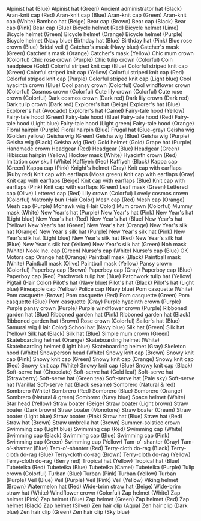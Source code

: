 Alpinist hat (Blue)
Alpinist hat (Green)
Ancient administrator hat (Black)
Aran-knit cap (Red)
Aran-knit cap (Blue)
Aran-knit cap (Green)
Aran-knit cap (White)
Bamboo hat (Beige)
Bear cap (Brown)
Bear cap (Black)
Bear cap (Pink)
Bear cap (Blue)
Bicycle helmet (Red)
Bicycle helmet (Lime)
Bicycle helmet (Green)
Bicycle helmet (Orange)
Bicycle helmet (Purple)
Bicycle helmet (Navy blue)
Birthday hat (Blue)
Birthday hat (Pink)
Blue rose crown (Blue)
Bridal veil ()
Catcher's mask (Navy blue)
Catcher's mask (Green)
Catcher's mask (Orange)
Catcher's mask (Yellow)
Chic mum crown (Colorful)
Chic rose crown (Purple)
Chic tulip crown (Colorful)
Coin headpiece (Gold)
Colorful striped knit cap (Blue)
Colorful striped knit cap (Green)
Colorful striped knit cap (Yellow)
Colorful striped knit cap (Red)
Colorful striped knit cap (Purple)
Colorful striped knit cap (Light blue)
Cool hyacinth crown (Blue)
Cool pansy crown (Colorful)
Cool windflower crown (Colorful)
Cosmos crown (Colorful)
Cute lily crown (Colorful)
Cute rose crown (Colorful)
Dark cosmos crown (Dark red)
Dark lily crown (Dark red)
Dark tulip crown (Dark red)
Explorer's hat (Beige)
Explorer's hat (Blue)
Explorer's hat (Avocado)
Explorer's hat (Camel)
Fairy-tale hood (Yellow)
Fairy-tale hood (Green)
Fairy-tale hood (Blue)
Fairy-tale hood (Red)
Fairy-tale hood (Light blue)
Fairy-tale hood (Light green)
Fairy-tale hood (Orange)
Floral hairpin (Purple)
Floral hairpin (Blue)
Frugal hat (Blue-gray)
Geisha wig (Golden yellow)
Geisha wig (Green)
Geisha wig (Blue)
Geisha wig (Purple)
Geisha wig (Black)
Geisha wig (Red)
Gold helmet (Gold)
Grape hat (Purple)
Handmade crown
Headgear (Red)
Headgear (Blue)
Headgear (Green)
Hibiscus hairpin (Yellow)
Hockey mask (White)
Hyacinth crown (Red)
Imitation cow skull (White)
Kaffiyeh (Red)
Kaffiyeh (Black)
Kappa cap (Green)
Kappa cap (Pink)
Knight's helmet (Gray)
Knit cap with earflaps (Ruby red)
Knit cap with earflaps (Moss green)
Knit cap with earflaps (Gray)
Knit cap with earflaps (Beige)
Knit cap with earflaps (Blue)
Knit cap with earflaps (Pink)
Knit cap with earflaps (Green)
Leaf mask (Green)
Lettered cap (Olive)
Lettered cap (Red)
Lily crown (Colorful)
Lovely cosmos crown (Colorful)
Matronly bun (Hair Color)
Mesh cap (Red)
Mesh cap (Orange)
Mesh cap (Purple)
Mohawk wig (Hair Color)
Mum crown (Colorful)
Mummy mask (White)
New Year's hat (Purple)
New Year's hat (Pink)
New Year's hat (Light blue)
New Year's hat (Red)
New Year's hat (Blue)
New Year's hat (Yellow)
New Year's hat (Green)
New Year's hat (Orange)
New Year's silk hat (Orange)
New Year's silk hat (Purple)
New Year's silk hat (Pink)
New Year's silk hat (Light blue)
New Year's silk hat (Red)
New Year's silk hat (Blue)
New Year's silk hat (Yellow)
New Year's silk hat (Green)
Noh mask (White)
Nook Inc. cap (Green)
Nurse's cap (White)
Nurse's cap (Blue)
OK Motors cap
Orange hat (Orange)
Paintball mask (Black)
Paintball mask (White)
Paintball mask (Olive)
Paintball mask (Yellow)
Pansy crown (Colorful)
Paperboy cap (Brown)
Paperboy cap (Gray)
Paperboy cap (Blue)
Paperboy cap (Red)
Patchwork tulip hat (Blue)
Patchwork tulip hat (Yellow)
Pigtail (Hair Color)
Pilot's hat (Navy blue)
Pilot's hat (Black)
Pilot's hat (Light blue)
Pineapple cap (Yellow)
Police cap (Navy blue)
Pom casquette (White)
Pom casquette (Brown)
Pom casquette (Red)
Pom casquette (Green)
Pom casquette (Blue)
Pom casquette (Gray)
Purple hyacinth crown (Purple)
Purple pansy crown (Purple)
Purple windflower crown (Purple)
Ribboned garden hat (Blue)
Ribboned garden hat (Pink)
Ribboned garden hat (Black)
Ribboned garden hat (Brown)
Rose crown (Colorful)
Sailor's hat (Blue)
Samurai wig (Hair Color)
School hat (Navy blue)
Silk hat (Green)
Silk hat (Yellow)
Silk hat (Black)
Silk hat (Blue)
Simple mum crown (Green)
Skateboarding helmet (Orange)
Skateboarding helmet (White)
Skateboarding helmet (Light blue)
Skateboarding helmet (Gray)
Skeleton hood (White)
Snowperson head (White)
Snowy knit cap (Brown)
Snowy knit cap (Pink)
Snowy knit cap (Green)
Snowy knit cap (Orange)
Snowy knit cap (Red)
Snowy knit cap (White)
Snowy knit cap (Blue)
Snowy knit cap (Black)
Soft-serve hat (Chocolate)
Soft-serve hat (Gold leaf)
Soft-serve hat (Strawberry)
Soft-serve hat (Green tea)
Soft-serve hat (Pale sky)
Soft-serve hat (Vanilla)
Soft-serve hat (Black sesame)
Sombrero (Natural & red)
Sombrero (White)
Sombrero (Red)
Sombrero (Blue)
Sombrero (Orange)
Sombrero (Natural & green)
Sombrero (Navy blue)
Space helmet (White)
Star head (Yellow)
Straw boater (Beige)
Straw boater (Light brown)
Straw boater (Dark brown)
Straw boater (Monotone)
Straw boater (Cream)
Straw boater (Light blue)
Straw boater (Pink)
Straw hat (Blue)
Straw hat (Red)
Straw hat (Brown)
Straw umbrella hat (Brown)
Summer-solstice crown
Swimming cap (Light blue)
Swimming cap (Red)
Swimming cap (White)
Swimming cap (Black)
Swimming cap (Blue)
Swimming cap (Pink)
Swimming cap (Green)
Swimming cap (Yellow)
Tam-o'-shanter (Gray)
Tam-o'-shanter (Blue)
Tam-o'-shanter (Red)
Terry-cloth do-rag (Black)
Terry-cloth do-rag (Blue)
Terry-cloth do-rag (Brown)
Terry-cloth do-rag (Yellow)
Terry-cloth do-rag (Berry red)
Tropical hat (Yellow)
Tropical hat (Blue)
Tubeteika (Red)
Tubeteika (Blue)
Tubeteika (Camel)
Tubeteika (Purple)
Tulip crown (Colorful)
Turban (Blue)
Turban (Pink)
Turban (Yellow)
Turban (Purple)
Veil (Blue)
Veil (Purple)
Veil (Pink)
Veil (Yellow)
Viking helmet (Brown)
Watermelon hat (Red)
Wide-brim straw hat (Beige)
Wide-brim straw hat (White)
Windflower crown (Colorful)
Zap helmet (White)
Zap helmet (Pink)
Zap helmet (Blue)
Zap helmet (Green)
Zap helmet (Red)
Zap helmet (Black)
Zap helmet (Silver)
Zen hair clip (Aqua)
Zen hair clip (Dark blue)
Zen hair clip (Green)
Zen hair clip (Sky blue)
